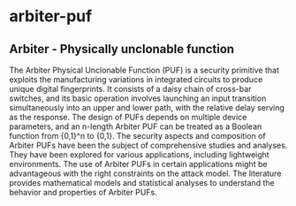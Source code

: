 # arbiter-puf
## Arbiter - Physically unclonable function
The Arbiter Physical Unclonable Function (PUF) is a security primitive that exploits the manufacturing variations in integrated circuits to produce unique digital fingerprints. It consists of a daisy chain of cross-bar switches, and its basic operation involves launching an input transition simultaneously into an upper and lower path, with the relative delay serving as the response. The design of PUFs depends on multiple device parameters, and an n-length Arbiter PUF can be treated as a Boolean function from {0,1}^n to {0,1}. The security aspects and composition of Arbiter PUFs have been the subject of comprehensive studies and analyses. They have been explored for various applications, including lightweight environments. The use of Arbiter PUFs in certain applications might be advantageous with the right constraints on the attack model. The literature provides mathematical models and statistical analyses to understand the behavior and properties of Arbiter PUFs.
